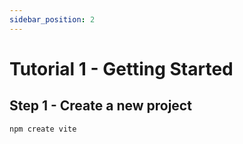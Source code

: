 ```yaml
---
sidebar_position: 2
---
```


# Tutorial 1 - Getting Started 

## Step 1 - Create a new project

```npm create vite```
